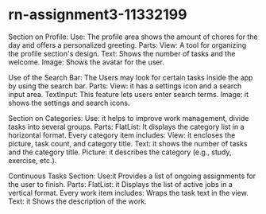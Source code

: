 # rn-assignment3-11332199

Section on Profile:
Use: The profile area shows the amount of chores for the day and offers a personalized greeting.
Parts:
View: A tool for organizing the profile section's design.
Text: Shows the number of tasks and the welcome.
Image: Shows the avatar for the user.

Use of the Search Bar: The Users may look for certain tasks inside the app by using the search bar.
Parts:
View: it has a settings icon and a search input area.
TextInput: This feature lets users enter search terms.
Image: it shows the settings and search icons.

Section on Categories:
Use: it helps to improve work management, divide tasks into several groups.
Parts:
FlatList: It displays the category list in a horizontal format.
Every category item includes:
View: it encloses the picture, task count, and category title.
Text: it shows the number of tasks and the category title.
Picture: it describes the category (e.g., study, exercise, etc.).

Continuous Tasks Section:
Use:it Provides a list of ongoing assignments for the user to finish.
Parts:
FlatList: it Displays the list of active jobs in a vertical format.
Every work item includes:
Wraps the task text in the view.
Text: it Shows the description of the work.
